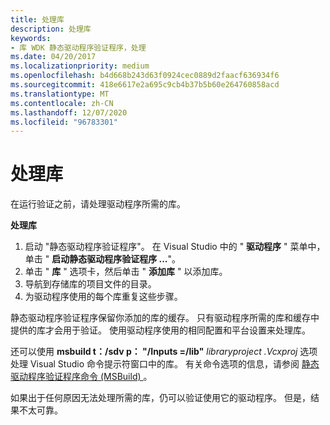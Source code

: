```yaml
---
title: 处理库
description: 处理库
keywords:
- 库 WDK 静态驱动程序验证程序，处理
ms.date: 04/20/2017
ms.localizationpriority: medium
ms.openlocfilehash: b4d668b243d63f0924cec0889d2faacf636934f6
ms.sourcegitcommit: 418e6617e2a695c9cb4b37b5b60e264760858acd
ms.translationtype: MT
ms.contentlocale: zh-CN
ms.lasthandoff: 12/07/2020
ms.locfileid: "96783301"
---
```

# <a name="processing-a-library"></a>处理库


在运行验证之前，请处理驱动程序所需的库。

 **处理库**

1.  启动 "静态驱动程序验证程序"。 在 Visual Studio 中的 " **驱动程序** " 菜单中，单击 " **启动静态驱动程序验证程序 ...**"。
2.  单击 " **库** " 选项卡，然后单击 " **添加库** " 以添加库。
3.  导航到存储库的项目文件的目录。
4.  为驱动程序使用的每个库重复这些步骤。

静态驱动程序验证程序保留你添加的库的缓存。 只有驱动程序所需的库和缓存中提供的库才会用于验证。 使用驱动程序使用的相同配置和平台设置来处理库。

还可以使用 **msbuild t：/sdv p： "/Inputs =/lib"** *libraryproject .Vcxproj* 选项处理 Visual Studio 命令提示符窗口中的库。 有关命令选项的信息，请参阅 [静态驱动程序验证程序命令 (MSBuild) ](-static-driver-verifier-commands--msbuild-.md)。

如果出于任何原因无法处理所需的库，仍可以验证使用它的驱动程序。 但是，结果不太可靠。

 

 





